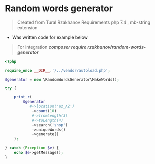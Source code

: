 # Random words generator


> Created from Tural Rzakhanov
> Requirements php 7.4 , mb-string extension

- Was written code for example below

> For integration 
***composer require rzakhanov/random-words-generator***

```php
<?php 

require_once __DIR__.'/../vendor/autoload.php';

$generator = new \RandomWordsGenerator\MakeWords();

try {

    print_r(
        $generator
           #->location('az_AZ')
            ->count(10)
            #->fromLength(3)
            #->toLength(4)
            ->search('shop')
            ->uniqueWords()
            ->generate()
    );

} catch (Exception $e) {
    echo $e->getMessage();
}

```
